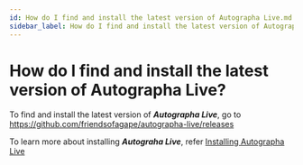 ```yaml
---
id: How do I find and install the latest version of Autographa Live.md 
sidebar_label: How do I find and install the latest version of Autographa Live?
---
```


# How do I find and install the latest version of Autographa Live?
To find and install the latest version of **_Autographa Live_**, go to https://github.com/friendsofagape/autographa-live/releases

To learn more about installing **_Autograha Live_**, refer [Installing Autographa Live](../Intoduction-to-Autographa-Live\p1-2-install-al.md)



